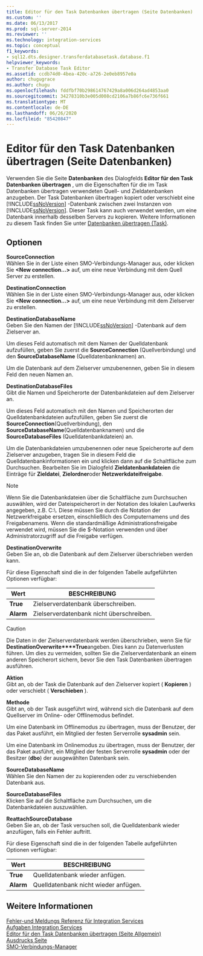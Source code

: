```yaml
---
title: Editor für den Task Datenbanken übertragen (Seite Datenbanken) | Microsoft-Dokumentation
ms.custom: ''
ms.date: 06/13/2017
ms.prod: sql-server-2014
ms.reviewer: ''
ms.technology: integration-services
ms.topic: conceptual
f1_keywords:
- sql12.dts.designer.transferdatabasetask.database.f1
helpviewer_keywords:
- Transfer Database Task Editor
ms.assetid: ccdb74d0-4bea-420c-a726-2e0eb8957e0a
author: chugugrace
ms.author: chugu
ms.openlocfilehash: fddfbf70b298614767429a8a006d264ad4853aa0
ms.sourcegitcommit: 34278310b3e005d008cd2106a7b86fc6e736f661
ms.translationtype: MT
ms.contentlocale: de-DE
ms.lasthandoff: 06/26/2020
ms.locfileid: "85420847"
---
```

# <a name="transfer-database-task-editor-databases-page"></a>Editor für den Task Datenbanken übertragen (Seite Datenbanken)
  Verwenden Sie die Seite **Datenbanken** des Dialogfelds **Editor für den Task Datenbanken übertragen** , um die Eigenschaften für die im Task Datenbanken übertragen verwendeten Quell- und Zieldatenbanken anzugeben. Der Task Datenbanken übertragen kopiert oder verschiebt eine [!INCLUDE[ssNoVersion](../includes/ssnoversion-md.md)] -Datenbank zwischen zwei Instanzen von [!INCLUDE[ssNoVersion](../includes/ssnoversion-md.md)]. Dieser Task kann auch verwendet werden, um eine Datenbank innerhalb desselben Servers zu kopieren. Weitere Informationen zu diesem Task finden Sie unter [Datenbanken übertragen (Task)](control-flow/transfer-database-task.md).  
  
## <a name="options"></a>Optionen  
 **SourceConnection**  
 Wählen Sie in der Liste einen SMO-Verbindungs-Manager aus, oder klicken Sie **\<New connection...>** auf, um eine neue Verbindung mit dem Quell Server zu erstellen.  
  
 **DestinationConnection**  
 Wählen Sie in der Liste einen SMO-Verbindungs-Manager aus, oder klicken Sie **\<New connection...>** auf, um eine neue Verbindung mit dem Zielserver zu erstellen.  
  
 **DestinationDatabaseName**  
 Geben Sie den Namen der [!INCLUDE[ssNoVersion](../includes/ssnoversion-md.md)] -Datenbank auf dem Zielserver an.  
  
 Um dieses Feld automatisch mit dem Namen der Quelldatenbank aufzufüllen, geben Sie zuerst die **SourceConnection** (Quellverbindung) und den **SourceDatabaseName** (Quelldatenbanknamen) an.  
  
 Um die Datenbank auf dem Zielserver umzubenennen, geben Sie in diesem Feld den neuen Namen an.  
  
 **DestinationDatabaseFiles**  
 Gibt die Namen und Speicherorte der Datenbankdateien auf dem Zielserver an.  
  
 Um dieses Feld automatisch mit den Namen und Speicherorten der Quelldatenbankdateien aufzufüllen, geben Sie zuerst die **SourceConnection**(Quellverbindung), den **SourceDatabaseName**(Quelldatenbanknamen) und die **SourceDatabaseFiles** (Quelldatenbankdateien) an.  
  
 Um die Datenbankdateien umzubenennen oder neue Speicherorte auf dem Zielserver anzugeben, tragen Sie in diesem Feld die Quelldatenbankinformationen ein und klicken dann auf die Schaltfläche zum Durchsuchen. Bearbeiten Sie im Dialogfeld **Zieldatenbankdateien** die Einträge für **Zieldatei**, **Zielordner**oder **Netzwerkdateifreigabe**.  
  
> [!NOTE]  
>  Wenn Sie die Datenbankdateien über die Schaltfläche zum Durchsuchen auswählen, wird der Dateispeicherort in der Notation des lokalen Laufwerks angegeben, z.B. C:\\. Diese müssen Sie durch die Notation der Netzwerkfreigabe ersetzen, einschließlich des Computernamens und des Freigabenamens. Wenn die standardmäßige Administrationsfreigabe verwendet wird, müssen Sie die $-Notation verwenden und über Administratorzugriff auf die Freigabe verfügen.  
  
 **DestinationOverwrite**  
 Geben Sie an, ob die Datenbank auf dem Zielserver überschrieben werden kann.  
  
 Für diese Eigenschaft sind die in der folgenden Tabelle aufgeführten Optionen verfügbar:  
  
|Wert|BESCHREIBUNG|  
|-----------|-----------------|  
|**True**|Zielserverdatenbank überschreiben.|  
|**Alarm**|Zielserverdatenbank nicht überschreiben.|  
  
> [!CAUTION]  
>  Die Daten in der Zielserverdatenbank werden überschrieben, wenn Sie für **DestinationOverwrite****True**angeben. Dies kann zu Datenverlusten führen. Um dies zu vermeiden, sollten Sie die Zielserverdatenbank an einem anderen Speicherort sichern, bevor Sie den Task Datenbanken übertragen ausführen.  
  
 **Aktion**  
 Gibt an, ob der Task die Datenbank auf den Zielserver kopiert ( **Kopieren** ) oder verschiebt ( **Verschieben** ).  
  
 **Methode**  
 Gibt an, ob der Task ausgeführt wird, während sich die Datenbank auf dem Quellserver im Online- oder Offlinemodus befindet.  
  
 Um eine Datenbank im Offlinemodus zu übertragen, muss der Benutzer, der das Paket ausführt, ein Mitglied der festen Serverrolle **sysadmin** sein.  
  
 Um eine Datenbank im Onlinemodus zu übertragen, muss der Benutzer, der das Paket ausführt, ein Mitglied der festen Serverrolle **sysadmin** oder der Besitzer (**dbo**) der ausgewählten Datenbank sein.  
  
 **SourceDatabaseName**  
 Wählen Sie den Namen der zu kopierenden oder zu verschiebenden Datenbank aus.  
  
 **SourceDatabaseFiles**  
 Klicken Sie auf die Schaltfläche zum Durchsuchen, um die Datenbankdateien auszuwählen.  
  
 **ReattachSourceDatabase**  
 Geben Sie an, ob der Task versuchen soll, die Quelldatenbank wieder anzufügen, falls ein Fehler auftritt.  
  
 Für diese Eigenschaft sind die in der folgenden Tabelle aufgeführten Optionen verfügbar:  
  
|Wert|BESCHREIBUNG|  
|-----------|-----------------|  
|**True**|Quelldatenbank wieder anfügen.|  
|**Alarm**|Quelldatenbank nicht wieder anfügen.|  
  
## <a name="see-also"></a>Weitere Informationen  
 [Fehler-und Meldungs Referenz für Integration Services](../../2014/integration-services/integration-services-error-and-message-reference.md)   
 [Aufgaben Integration Services](control-flow/integration-services-tasks.md)   
 [Editor für den Task Datenbanken übertragen &#40;Seite Allgemein&#41;](general-page-of-integration-services-designers-options.md)   
 [Ausdrucks Seite](expressions/expressions-page.md)   
 [SMO-Verbindungs-Manager](connection-manager/smo-connection-manager.md)  
  
  
